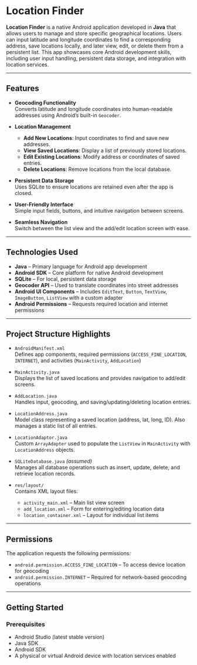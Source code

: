 # Location Finder

**Location Finder** is a native Android application developed in **Java** that allows users to manage and store specific geographical locations. Users can input latitude and longitude coordinates to find a corresponding address, save locations locally, and later view, edit, or delete them from a persistent list. This app showcases core Android development skills, including user input handling, persistent data storage, and integration with location services.

---

## Features

- **Geocoding Functionality**  
  Converts latitude and longitude coordinates into human-readable addresses using Android’s built-in `Geocoder`.

- **Location Management**
  - **Add New Locations**: Input coordinates to find and save new addresses.
  - **View Saved Locations**: Display a list of previously stored locations.
  - **Edit Existing Locations**: Modify address or coordinates of saved entries.
  - **Delete Locations**: Remove locations from the local database.

- **Persistent Data Storage**  
  Uses SQLite to ensure locations are retained even after the app is closed.

- **User-Friendly Interface**  
  Simple input fields, buttons, and intuitive navigation between screens.

- **Seamless Navigation**  
  Switch between the list view and the add/edit location screen with ease.

---

## Technologies Used

- **Java** – Primary language for Android app development  
- **Android SDK** – Core platform for native Android development  
- **SQLite** – For local, persistent data storage  
- **Geocoder API** – Used to translate coordinates into street addresses  
- **Android UI Components** – Includes `EditText`, `Button`, `TextView`, `ImageButton`, `ListView` with a custom adapter  
- **Android Permissions** – Requests required location and internet permissions

---

## Project Structure Highlights

- `AndroidManifest.xml`  
  Defines app components, required permissions (`ACCESS_FINE_LOCATION`, `INTERNET`), and activities (`MainActivity`, `AddLocation`)

- `MainActivity.java`  
  Displays the list of saved locations and provides navigation to add/edit screens.

- `AddLocation.java`  
  Handles input, geocoding, and saving/updating/deleting location entries.

- `LocationAddress.java`  
  Model class representing a saved location (address, lat, long, ID). Also manages a static list of all entries.

- `LocationAdaptor.java`  
  Custom `ArrayAdapter` used to populate the `ListView` in `MainActivity` with `LocationAddress` objects.

- `SQLiteDatabase.java` *(assumed)*  
  Manages all database operations such as insert, update, delete, and retrieve location records.

- `res/layout/`  
  Contains XML layout files:
  - `activity_main.xml` – Main list view screen  
  - `add_location.xml` – Form for entering/editing location data  
  - `location_container.xml` – Layout for individual list items

---

## Permissions

The application requests the following permissions:

- `android.permission.ACCESS_FINE_LOCATION` – To access device location for geocoding
- `android.permission.INTERNET` – Required for network-based geocoding operations

---

## Getting Started

### Prerequisites

- Android Studio (latest stable version)
- Java SDK
- Android SDK
- A physical or virtual Android device with location services enabled
